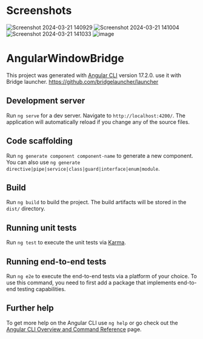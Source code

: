 # Screenshots
![Screenshot 2024-03-21 140929](https://github.com/MohammedAlamkhan/AngularWindowBridge/assets/57480478/3197e468-f917-4485-8316-1830707f7ddd)
![Screenshot 2024-03-21 141004](https://github.com/MohammedAlamkhan/AngularWindowBridge/assets/57480478/48733fc7-f6d0-4621-85b6-6cb668ab81ce)
![Screenshot 2024-03-21 141033](https://github.com/MohammedAlamkhan/AngularWindowBridge/assets/57480478/530f1656-4f35-4334-b61e-fca26a93e488)
![image](https://github.com/MohammedAlamkhan/AngularWindowBridge/assets/57480478/281cfc49-7e2c-47db-9169-4a78d635a152)



# AngularWindowBridge

This project was generated with [Angular CLI](https://github.com/angular/angular-cli) version 17.2.0.
use it with Bridge launcher.
https://github.com/bridgelauncher/launcher

## Development server

Run `ng serve` for a dev server. Navigate to `http://localhost:4200/`. The application will automatically reload if you change any of the source files.

## Code scaffolding

Run `ng generate component component-name` to generate a new component. You can also use `ng generate directive|pipe|service|class|guard|interface|enum|module`.

## Build

Run `ng build` to build the project. The build artifacts will be stored in the `dist/` directory.

## Running unit tests

Run `ng test` to execute the unit tests via [Karma](https://karma-runner.github.io).

## Running end-to-end tests

Run `ng e2e` to execute the end-to-end tests via a platform of your choice. To use this command, you need to first add a package that implements end-to-end testing capabilities.

## Further help

To get more help on the Angular CLI use `ng help` or go check out the [Angular CLI Overview and Command Reference](https://angular.io/cli) page.
